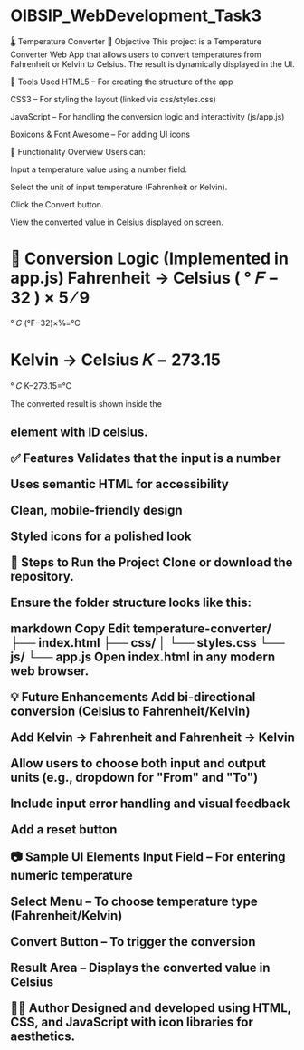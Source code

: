 ﻿# OIBSIP_WebDevelopment_Task3
🌡️ Temperature Converter
📌 Objective
This project is a Temperature Converter Web App that allows users to convert temperatures from Fahrenheit or Kelvin to Celsius. The result is dynamically displayed in the UI.

🧰 Tools Used
HTML5 – For creating the structure of the app

CSS3 – For styling the layout (linked via css/styles.css)

JavaScript – For handling the conversion logic and interactivity (js/app.js)

Boxicons & Font Awesome – For adding UI icons

🔄 Functionality Overview
Users can:

Input a temperature value using a number field.

Select the unit of input temperature (Fahrenheit or Kelvin).

Click the Convert button.

View the converted value in Celsius displayed on screen.

🧪 Conversion Logic (Implemented in app.js)
Fahrenheit → Celsius
(
°
𝐹
−
32
)
×
5
⁄
9
=
°
𝐶
(°F−32)×5⁄9=°C

Kelvin → Celsius
𝐾
−
273.15
=
°
𝐶
K−273.15=°C

The converted result is shown inside the <h2> element with ID celsius.

✅ Features
Validates that the input is a number

Uses semantic HTML for accessibility

Clean, mobile-friendly design

Styled icons for a polished look

🚀 Steps to Run the Project
Clone or download the repository.

Ensure the folder structure looks like this:

markdown
Copy
Edit
temperature-converter/
├── index.html
├── css/
│   └── styles.css
└── js/
    └── app.js
Open index.html in any modern web browser.

💡 Future Enhancements
Add bi-directional conversion (Celsius to Fahrenheit/Kelvin)

Add Kelvin → Fahrenheit and Fahrenheit → Kelvin

Allow users to choose both input and output units (e.g., dropdown for "From" and "To")

Include input error handling and visual feedback

Add a reset button

📷 Sample UI Elements
Input Field – For entering numeric temperature

Select Menu – To choose temperature type (Fahrenheit/Kelvin)

Convert Button – To trigger the conversion

Result Area – Displays the converted value in Celsius

👨‍💻 Author
Designed and developed using HTML, CSS, and JavaScript with icon libraries for aesthetics.

